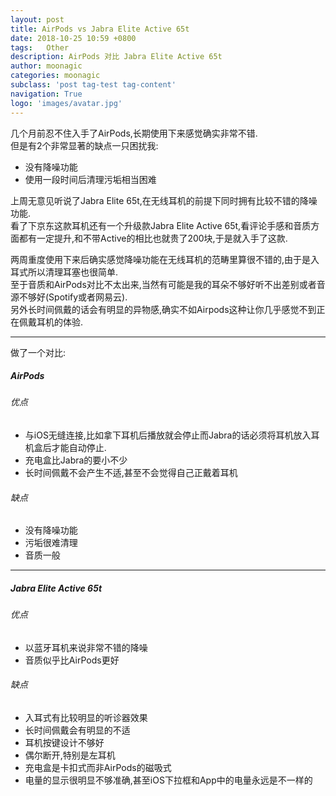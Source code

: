 ```yaml
---
layout: post
title: AirPods vs Jabra Elite Active 65t
date: 2018-10-25 10:59 +0800
tags:   Other
description: AirPods 对比 Jabra Elite Active 65t
author: moonagic
categories: moonagic
subclass: 'post tag-test tag-content'
navigation: True
logo: 'images/avatar.jpg'
---
```


几个月前忍不住入手了AirPods,长期使用下来感觉确实非常不错.  
但是有2个非常显著的缺点一只困扰我:
* 没有降噪功能
* 使用一段时间后清理污垢相当困难

上周无意见听说了Jabra Elite 65t,在无线耳机的前提下同时拥有比较不错的降噪功能.  
看了下京东这款耳机还有一个升级款Jabra Elite Active 65t,看评论手感和音质方面都有一定提升,和不带Active的相比也就贵了200块,于是就入手了这款.  

两周重度使用下来后确实感觉降噪功能在无线耳机的范畴里算很不错的,由于是入耳式所以清理耳塞也很简单.  
至于音质和AirPods对比不太出来,当然有可能是我的耳朵不够好听不出差别或者音源不够好(Spotify或者网易云).  
另外长时间佩戴的话会有明显的异物感,确实不如Airpods这种让你几乎感觉不到正在佩戴耳机的体验.  

---
做了一个对比:

##### AirPods
###### 优点
* 与iOS无缝连接,比如拿下耳机后播放就会停止而Jabra的话必须将耳机放入耳机盒后才能自动停止.
* 充电盒比Jabra的要小不少
* 长时间佩戴不会产生不适,甚至不会觉得自己正戴着耳机

###### 缺点
* 没有降噪功能
* 污垢很难清理
* 音质一般

---
##### Jabra Elite Active 65t
###### 优点
* 以蓝牙耳机来说非常不错的降噪
* 音质似乎比AirPods更好

###### 缺点
* 入耳式有比较明显的听诊器效果
* 长时间佩戴会有明显的不适
* 耳机按键设计不够好
* 偶尔断开,特别是左耳机
* 充电盒是卡扣式而非AirPods的磁吸式
* 电量的显示很明显不够准确,甚至iOS下拉框和App中的电量永远是不一样的
